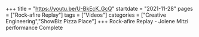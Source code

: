 +++
title = "https://youtu.be/U-BkEcK_GcQ"
startdate = "2021-11-28"
pages = ["Rock-afire Replay"]
tags = ["Videos"]
categories = ["Creative Engineering","ShowBiz Pizza Place"]
+++
Rock-afire Replay - Jolene Mitzi performance Complete
